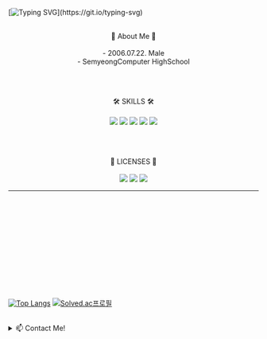 [![Typing SVG](https://readme-typing-svg.demolab.com?font=Reddit+Mono&weight=500&size=40&pause=1000&center=true&vCenter=true&random=false&width=600&height=100&lines=Hello!+I'm+Kim+Sang-jun.)](https://git.io/typing-svg)

<br/>
<div align="center">
🙂 About Me 🙂 <br/><br/>
- 2006.07.22. Male <br/>
- SemyeongComputer HighSchool <br/>  

<br/><br/>

🛠️ SKILLS 🛠️ <br/><br/>
<img src="https://img.shields.io/badge/Python-3776AB?style=for-the-badge&logo=Python&logoColor=white">
<img src="https://img.shields.io/badge/Unity-ffffff?style=for-the-badge&logo=Unity&logoColor=111111">
<img src="https://img.shields.io/badge/csharp-white?style=for-the-badge&logo=csharp&logoColor=512BD4">
<img src="https://img.shields.io/badge/HTML5-E34F26?style=for-the-badge&logo=HTML5&logoColor=white">
<img src="https://img.shields.io/badge/CSS3-1572B6?style=for-the-badge&logo=CSS3&logoColor=white">
  
<br/><br/>

🪪 LICENSES 🪪 <br/><br/>
<img src="https://img.shields.io/badge/MicrosoftPowerPoint-B7472A?style=for-the-badge&logo=MicrosoftPowerPoint&logoColor=white">
<img src="https://img.shields.io/badge/microsoftexcel-217346?style=for-the-badge&logo=microsoftexcel&logoColor=white">
<img src="https://img.shields.io/badge/adobephotoshop-31A8FF?style=for-the-badge&logo=adobephotoshop&logoColor=white">

---
</div>


<br/><br/><br/><br/><br/><br/><br/><br/><br/><br/><br/>

[![Top Langs](https://github-readme-stats.vercel.app/api/top-langs/?username=ddangjun)](https://github.com/anuraghazra/github-readme-stats) 
[![Solved.ac프로필](http://mazassumnida.wtf/api/v2/generate_badge?boj=ddangjun)](https://solved.ac/ddangjun)  

<br/>
<details>
<summary>
  📫 Contact Me!
</summary>
   roland0331@naver.com
</details>
<!--
**DDANGJUN/DDANGJUN** is a ✨ _special_ ✨ repository because its `README.md` (this file) appears on your GitHub profile.

Here are some ideas to get you started:

- 🔭 I’m currently working on ...
- 🌱 I’m currently learning ...
- 👯 I’m looking to collaborate on ...
- 🤔 I’m looking for help with ...
- 💬 Ask me about ...
- 📫 How to reach me: ...
- 😄 Pronouns: ...
- ⚡ Fun fact: ...
-->
